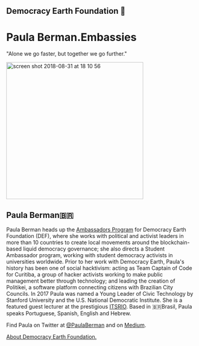 ## Democracy Earth Foundation 🌿
# Paula Berman.Embassies
"Alone we go faster, but together we go further."

<img width="363" alt="screen shot 2018-08-31 at 18 10 56" src="https://user-images.githubusercontent.com/18194034/44937827-45cbc480-ad49-11e8-9aa4-3fa1050afd40.png">


## Paula Berman🇧🇷 

Paula Berman heads up the [Ambassadors Program](http://bit.ly/PaulaBerman) for Democracy Earth Foundation (DEF), where she works with political and activist leaders in more than 10 countries to create local movements around the blockchain-based liquid democracy governance; she also directs a Student Ambassador program, working with student democracy activists in universities worldwide. Prior to her work with Democracy Earth, Paula's history has been one of social hacktivism: acting as Team Captain of Code for Curitiba, a group of hacker activists working to make public management better through technology; and leading the creation of Politikei, a software platform connecting citizens with Brazilian City Councils. In 2017 Paula was named a Young Leader of Civic Technology by Stanford University and the U.S. National Democratic Institute. She is a featured guest lecturer at the prestigious [ITSRIO](https://itsrio.org/pt/projetos/). Based in 🇧🇷Brasil, Paula speaks Portuguese, Spanish, English and Hebrew. 

Find Paula on Twitter at [@PaulaBerman](https://twitter.com/paulaberman_) and on [Medium](https://words.democracy.earth/@paulaberman).

[About Democracy Earth Foundation.](https://github.com/DemocracyEarth/press-kit/blob/master/README.md#democracy-earth-press-kit)
